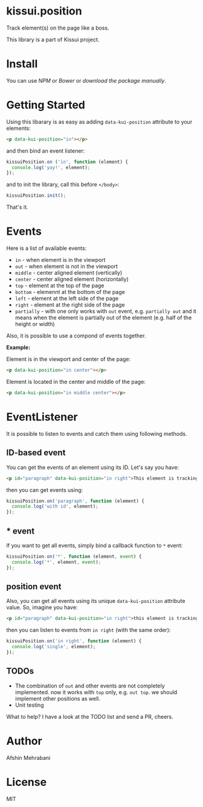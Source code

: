 # kissui.position
Track element(s) on the page like a boss.

This library is a part of Kissui project.

# Install

You can use *NPM* or *Bower* or *download the package manually*.

# Getting Started

Using this libarary is as easy as adding `data-kui-position` attribute to your elements:

```html
<p data-kui-position="in"></p>
```

and then bind an event listener:

```js
kissuiPosition.on ('in', function (element) {
  console.log('yay!', element);
});
```

and to init the library, call this before `</body>`:

```js
kissuiPosition.init();
```

That's it. 

# Events

Here is a list of available events:

- `in` - when element is in the viewport
- `out` - when element is not in the viewport
- `middle` - center aligned element (vertically)
- `center` - center aligned element (horizontally)
- `top` - element at the top of the page
- `bottom` - elemennt at the bottom of the page
- `left` - element at the left side of the page
- `right` - element at the right side of the page
- `partially` - with one only works with `out` event, e.g. `partially out` and it means when the element is partially out of the element (e.g. half of the height or width)

Also, it is possible to use a compond of events together. 

**Example:**  

Element is in the viewport and center of the page:

```html
<p data-kui-position="in center"></p>
```

Element is located in the center and middle of the page:

```html
<p data-kui-position="in middle center"></p>
```

# EventListener

It is possible to listen to events and catch them using following methods.

## ID-based event

You can get the events of an element using its ID. Let's say you have:

```html
<p id="paragraph" data-kui-position="in right">This element is tracking by Kissui.Position</p>
```

then you can get events using:

```js
kissuiPosition.on('paragraph', function (element) {
  console.log('with id', element);
});
```

## * event

If you want to get all events, simply bind a callback function to `*` event:

```js
kissuiPosition.on('*', function (element, event) {
  console.log('*', element, event);
});
```

## position event

Also, you can get all events using its unique `data-kui-position` attribute value. So, imagine you have:

```html
<p id="paragraph" data-kui-position="in right">this element is tracking by kissui.position</p>
```

then you can listen to events from `in right` (with the same order):

```js
kissuiPosition.on('in right', function (element) {
  console.log('single', element);
});
```

## TODOs

- The combination of `out` and other events are not completely implemented. now it works with `top` only, e.g. `out top`. we should implement other positions as well.
- Unit testing

What to help? I have a look at the TODO list and send a PR, cheers.

# Author
Afshin Mehrabani

# License
MIT
